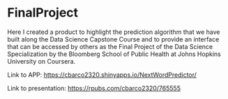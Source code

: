 # FinalProject
Here I created a product to highlight the prediction algorithm that we have built along the Data Science Capstone Course and to provide an interface that can be accessed by others as the Final Project of the Data Science Specialization by the Bloomberg School of Public Health at Johns Hopkins University on Coursera.

Link to APP: https://cbarco2320.shinyapps.io/NextWordPredictor/

Link to presentation: https://rpubs.com/cbarco2320/765555
